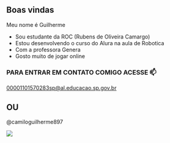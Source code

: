 ## Boas vindas 

 Meu nome é Guilherme

- Sou estudante da ROC (Rubens de Oliveira Camargo)
- Estou desenvolvendo o curso do Alura na aula de Robotica
- Com a professora Genera
- Gosto muito de jogar online

### PARA ENTRAR EM CONTATO COMIGO ACESSE 📫
00001101570283sp@al.educacao.sp.gov.br

## OU

@camiloguilherme897



![](https://media.tenor.com/XLRs8m9u9ikAAAAi/inosuke-demon-slayer.gif)
